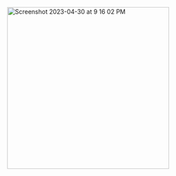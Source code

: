 <img width="375" alt="Screenshot 2023-04-30 at 9 16 02 PM" src="https://user-images.githubusercontent.com/132212011/235362704-943c4039-1b57-497a-a4ff-a980e5fbee82.png">
